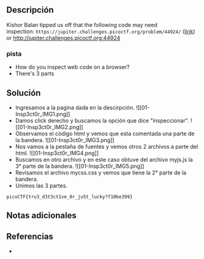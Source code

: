 
## Descripción 

Kishor Balan tipped us off that the following code may need inspection: `https://jupiter.challenges.picoctf.org/problem/44924/` ([link](https://jupiter.challenges.picoctf.org/problem/44924/)) or http://jupiter.challenges.picoctf.org:44924
### pista

- How do you inspect web code on a browser?
- There's 3 parts
## Solución

- Ingresamos a la pagina dada en la descirpción.
![[01-Insp3ct0r_IMG1.png]]
- Damos click derecho y buscamos la opción que dice "inspeccionar".
![[01-Insp3ct0r_IMG2.png]]
- Observamos el código html y vemos que esta comentada una parte de la bandera.
![[01-Insp3ct0r_IMG3.png]]
- Nos vamos a la pestaña de fuentes y vemos otros 2 archivos a parte del html.
![[01-Insp3ct0r_IMG4.png]]
- Buscamos en otro archivo y en este caso obtuve del archivo myjs.js la 3° parte de la bandera.
![[01-Insp3ct0r_IMG5.png]]
- Revisamos el archivo mycss.css y vemos que tiene la 2° parte de la bandera.
- Unimos las 3 partes.





```
picoCTF{tru3_d3t3ct1ve_0r_ju5t_lucky?f10be399}
```

## Notas adicionales


## Referencias

- 
